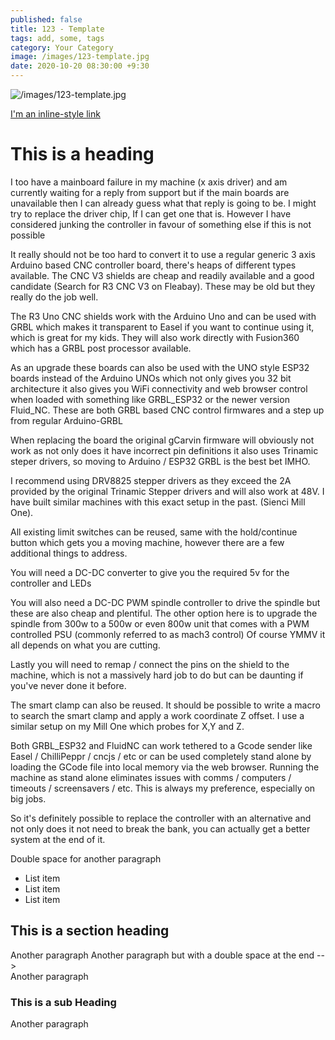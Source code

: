 ```yaml
---
published: false
title: 123 - Template
tags: add, some, tags
category: Your Category
image: /images/123-template.jpg
date: 2020-10-20 08:30:00 +9:30
---
```


![/images/123-template.jpg](/images/123-template.jpg)

[I'm an inline-style link](https://www.google.com)

# This is a heading

I too have a mainboard failure in my machine (x axis driver) and am currently waiting for a reply from support but if the main boards are unavailable then I can already guess what that reply is going to be. I might try to replace the driver chip, If I can get one that is. However I have considered junking the controller in favour of something else if this is not possible

It really should not be too hard to convert it to use a regular generic 3 axis Arduino based CNC controller board, there's heaps of different types available. The CNC V3 shields are cheap and readily available and a good candidate (Search for R3 CNC V3 on Fleabay). These may be old but they really do the job well.

The R3 Uno CNC shields work with the Arduino Uno and can be used with GRBL which makes it transparent to Easel if you want to continue using it, which is great for my kids. They will also work directly with Fusion360 which has a GRBL post processor available.

As an upgrade these boards can also be used with the UNO style ESP32 boards instead of the Arduino UNOs which not only gives you 32 bit architecture it also gives you WiFi connectivity and web browser control when loaded with something like GRBL_ESP32 or the newer version Fluid_NC. These are both GRBL based CNC control firmwares and a step up from regular Arduino-GRBL

When replacing the board the original gCarvin firmware will obviously not work as not only does it have incorrect pin definitions it also uses Trinamic steper drivers, so moving to Arduino / ESP32 GRBL is the best bet IMHO.

I recommend using DRV8825 stepper drivers as they exceed the 2A provided by the original Trinamic Stepper drivers and will also work at 48V. I have built similar machines with this exact setup in the past. (Sienci Mill One). 

All existing limit switches can be reused, same with the hold/continue button which gets you a moving machine, however there are a few additional things to address. 

You will need a DC-DC converter to give you the required 5v for the controller and LEDs

You will also need a DC-DC PWM spindle controller to drive the spindle but these are also cheap and plentiful. The other option here is to upgrade the spindle from 300w to a 500w or even 800w unit that comes with a PWM controlled PSU (commonly referred to as mach3 control) Of course YMMV it all depends on what you are cutting.

Lastly you will need to remap / connect the pins on the shield to the machine, which is not a massively hard job to do but can be daunting if you've never done it before.

The smart clamp can also be reused. It should be possible to write a macro to search the smart clamp and apply a work coordinate Z offset. I use a similar setup on my Mill One which probes for X,Y and Z.

Both GRBL_ESP32 and FluidNC can work tethered to a Gcode sender like Easel / ChilliPeppr / cncjs / etc or can be used completely stand alone by loading the GCode file into local memory via the web browser. Running the machine as stand alone eliminates issues with comms / computers / timeouts / screensavers / etc. This is always my preference, especially on big jobs. 

So it's definitely possible to replace the controller with an alternative and not only does it not need to break the bank, you can actually get a better system at the end of it.

Double space for another paragraph

- List item
- List item
- List item

## This is a section heading

Another paragraph
Another paragraph but with a double space at the end -->  
Another paragraph  

### This is a sub Heading

Another paragraph